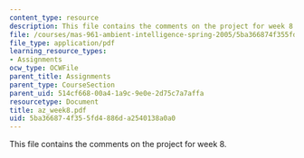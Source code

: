 ```yaml
---
content_type: resource
description: This file contains the comments on the project for week 8.
file: /courses/mas-961-ambient-intelligence-spring-2005/5ba366874f355fd4886da2540138a0a0_az_week8.pdf
file_type: application/pdf
learning_resource_types:
- Assignments
ocw_type: OCWFile
parent_title: Assignments
parent_type: CourseSection
parent_uid: 514cf668-00a4-1a9c-9e0e-2d75c7a7affa
resourcetype: Document
title: az_week8.pdf
uid: 5ba36687-4f35-5fd4-886d-a2540138a0a0
---
```

This file contains the comments on the project for week 8.

